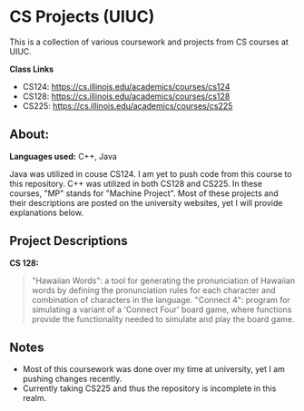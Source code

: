 # CS Projects (UIUC)
This is a collection of various coursework and projects from CS courses at UIUC. 

**Class Links** 
- CS124: https://cs.illinois.edu/academics/courses/cs124
- CS128: https://cs.illinois.edu/academics/courses/cs128
- CS225: https://cs.illinois.edu/academics/courses/cs225


## About:

**Languages used:** C++, Java

Java was utilized in couse CS124. I am yet to push code from this course to this repository. C++ was utilized in both CS128 and CS225. In these courses, "MP" stands for "Machine Project". Most of these projects and their descriptions are posted on the university websites, yet I will provide explanations below. 

## Project Descriptions

**CS 128:**
> "Hawaiian Words": a tool for generating the pronunciation of Hawaiian words by defining the pronunciation rules for each character and combination of characters in the language.
> "Connect 4": program for simulating a variant of a 'Connect Four' board game, where functions provide the functionality needed to simulate and play the board game. 



## Notes

- Most of this coursework was done over my time at university, yet I am pushing changes recently.
- Currently taking CS225 and thus the repository is incomplete in this realm.

